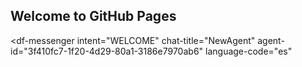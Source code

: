 ## Welcome to GitHub Pages

<script src="https://www.gstatic.com/dialogflow-console/fast/messenger/bootstrap.js?v=1"></script>
<df-messenger
  intent="WELCOME"
  chat-title="NewAgent"
  agent-id="3f410fc7-1f20-4d29-80a1-3186e7970ab6"
  language-code="es"
></df-messenger>
